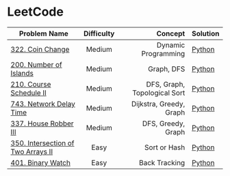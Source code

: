 # LeetCode

| Problem Name                                                   |   Difficulty  |            Concept  | Solution |
|----------------------------------------------------------------|:-------------:|--------------------:|----------|
| [322. Coin Change](https://leetcode.com/problems/coin-change/) |     Medium    | Dynamic Programming | [Python](Medium/322.py)   |
| [200. Number of Islands](https://leetcode.com/problems/number-of-islands/) |     Medium    | Graph, DFS | [Python](Medium/200.py)   |
| [210. Course Schedule II](https://leetcode.com/problems/course-schedule-ii/) |     Medium    | DFS, Graph, Topological Sort | [Python](Medium/210.py)   |
| [743. Network Delay Time](https://leetcode.com/problems/network-delay-time/) |     Medium    | Dijkstra, Greedy, Graph | [Python](Medium/743.py)   |
| [337. House Robber III](https://leetcode.com/problems/house-robber-iii/) |     Medium    | DFS, Greedy, Graph | [Python](Medium/337.py)   |
| [350. Intersection of Two Arrays II](https://leetcode.com/problems/intersection-of-two-arrays-ii/) |     Easy    | Sort or Hash  | [Python](Easy/350.py)   |
| [401. Binary Watch](https://leetcode.com/problems/binary-watch/) |     Easy    | Back Tracking  | [Python](Easy/401.py)   |
